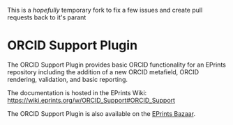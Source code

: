 This is a *hopefully* temporary fork to fix a few issues and create pull requests back to it's parant

# ORCID Support Plugin

The ORCID Support Plugin provides basic ORCID functionality for an EPrints repository
including the addition of a new ORCID metafield, ORCID rendering, validation, and basic reporting.

The documentation is hosted in the EPrints Wiki: https://wiki.eprints.org/w/ORCID_Support#ORCID_Support

The ORCID Support Plugin is also available on the [EPrints Bazaar](http://bazaar.eprints.org/).
